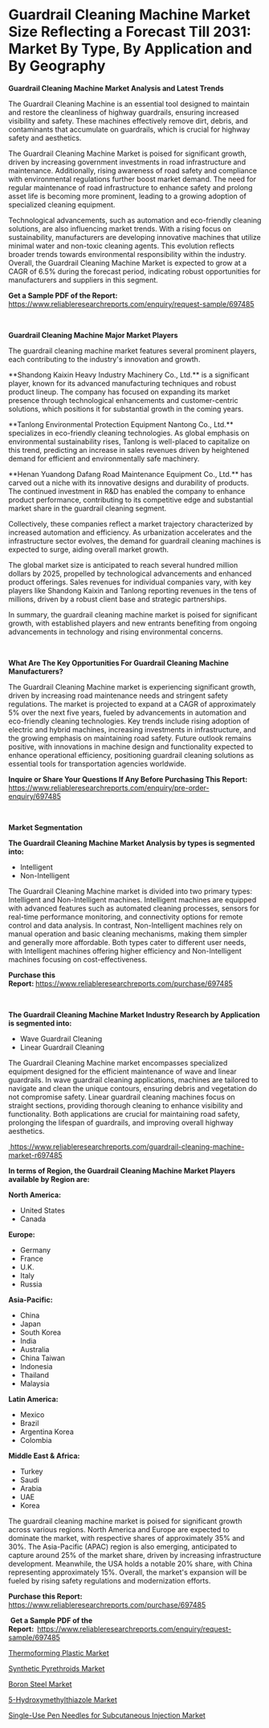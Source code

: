 <p><h1>Guardrail Cleaning Machine Market Size Reflecting a Forecast Till 2031: Market By Type, By Application and By Geography</h1></p><p><strong>Guardrail Cleaning Machine Market Analysis and Latest Trends</strong></p>
<p><p>The Guardrail Cleaning Machine is an essential tool designed to maintain and restore the cleanliness of highway guardrails, ensuring increased visibility and safety. These machines effectively remove dirt, debris, and contaminants that accumulate on guardrails, which is crucial for highway safety and aesthetics. </p><p>The Guardrail Cleaning Machine Market is poised for significant growth, driven by increasing government investments in road infrastructure and maintenance. Additionally, rising awareness of road safety and compliance with environmental regulations further boost market demand. The need for regular maintenance of road infrastructure to enhance safety and prolong asset life is becoming more prominent, leading to a growing adoption of specialized cleaning equipment.</p><p>Technological advancements, such as automation and eco-friendly cleaning solutions, are also influencing market trends. With a rising focus on sustainability, manufacturers are developing innovative machines that utilize minimal water and non-toxic cleaning agents. This evolution reflects broader trends towards environmental responsibility within the industry. Overall, the Guardrail Cleaning Machine Market is expected to grow at a CAGR of 6.5% during the forecast period, indicating robust opportunities for manufacturers and suppliers in this segment.</p></p>
<p><strong>Get a Sample PDF of the Report:&nbsp;</strong> <a href="https://www.reliableresearchreports.com/enquiry/request-sample/697485?utm_campaign=3&utm_medium=2&utm_source=Github&utm_content=ia&utm_term=10122024&utm_id=guardrail-cleaning-machine">https://www.reliableresearchreports.com/enquiry/request-sample/697485</a></p>
<p>&nbsp;</p>
<p><strong>Guardrail Cleaning Machine Major Market Players</strong></p>
<p><p>The guardrail cleaning machine market features several prominent players, each contributing to the industry's innovation and growth.</p><p>**Shandong Kaixin Heavy Industry Machinery Co., Ltd.** is a significant player, known for its advanced manufacturing techniques and robust product lineup. The company has focused on expanding its market presence through technological enhancements and customer-centric solutions, which positions it for substantial growth in the coming years.</p><p>**Tanlong Environmental Protection Equipment Nantong Co., Ltd.** specializes in eco-friendly cleaning technologies. As global emphasis on environmental sustainability rises, Tanlong is well-placed to capitalize on this trend, predicting an increase in sales revenues driven by heightened demand for efficient and environmentally safe machinery.</p><p>**Henan Yuandong Dafang Road Maintenance Equipment Co., Ltd.** has carved out a niche with its innovative designs and durability of products. The continued investment in R&D has enabled the company to enhance product performance, contributing to its competitive edge and substantial market share in the guardrail cleaning segment.</p><p>Collectively, these companies reflect a market trajectory characterized by increased automation and efficiency. As urbanization accelerates and the infrastructure sector evolves, the demand for guardrail cleaning machines is expected to surge, aiding overall market growth. </p><p>The global market size is anticipated to reach several hundred million dollars by 2025, propelled by technological advancements and enhanced product offerings. Sales revenues for individual companies vary, with key players like Shandong Kaixin and Tanlong reporting revenues in the tens of millions, driven by a robust client base and strategic partnerships.</p><p>In summary, the guardrail cleaning machine market is poised for significant growth, with established players and new entrants benefiting from ongoing advancements in technology and rising environmental concerns.</p></p>
<p>&nbsp;</p>
<p><strong>What Are The Key Opportunities For Guardrail Cleaning Machine Manufacturers?</strong></p>
<p><p>The Guardrail Cleaning Machine market is experiencing significant growth, driven by increasing road maintenance needs and stringent safety regulations. The market is projected to expand at a CAGR of approximately 5% over the next five years, fueled by advancements in automation and eco-friendly cleaning technologies. Key trends include rising adoption of electric and hybrid machines, increasing investments in infrastructure, and the growing emphasis on maintaining road safety. Future outlook remains positive, with innovations in machine design and functionality expected to enhance operational efficiency, positioning guardrail cleaning solutions as essential tools for transportation agencies worldwide.</p></p>
<p><strong>Inquire or Share Your Questions If Any Before Purchasing This Report:</strong> <a href="https://www.reliableresearchreports.com/enquiry/pre-order-enquiry/697485?utm_campaign=3&utm_medium=2&utm_source=Github&utm_content=ia&utm_term=10122024&utm_id=guardrail-cleaning-machine">https://www.reliableresearchreports.com/enquiry/pre-order-enquiry/697485</a></p>
<p>&nbsp;</p>
<p><strong>Market Segmentation</strong></p>
<p><strong>The Guardrail Cleaning Machine Market Analysis by types is segmented into:</strong></p>
<p><ul><li>Intelligent</li><li>Non-Intelligent</li></ul></p>
<p><p>The Guardrail Cleaning Machine market is divided into two primary types: Intelligent and Non-Intelligent machines. Intelligent machines are equipped with advanced features such as automated cleaning processes, sensors for real-time performance monitoring, and connectivity options for remote control and data analysis. In contrast, Non-Intelligent machines rely on manual operation and basic cleaning mechanisms, making them simpler and generally more affordable. Both types cater to different user needs, with Intelligent machines offering higher efficiency and Non-Intelligent machines focusing on cost-effectiveness.</p></p>
<p><strong>Purchase this Report:&nbsp;</strong><a href="https://www.reliableresearchreports.com/purchase/697485?utm_campaign=3&utm_medium=2&utm_source=Github&utm_content=ia&utm_term=10122024&utm_id=guardrail-cleaning-machine">https://www.reliableresearchreports.com/purchase/697485</a></p>
<p>&nbsp;</p>
<p><strong>The Guardrail Cleaning Machine Market Industry Research by Application is segmented into:</strong></p>
<p><ul><li>Wave Guardrail Cleaning</li><li>Linear Guardrail Cleaning</li></ul></p>
<p><p>The Guardrail Cleaning Machine market encompasses specialized equipment designed for the efficient maintenance of wave and linear guardrails. In wave guardrail cleaning applications, machines are tailored to navigate and clean the unique contours, ensuring debris and vegetation do not compromise safety. Linear guardrail cleaning machines focus on straight sections, providing thorough cleaning to enhance visibility and functionality. Both applications are crucial for maintaining road safety, prolonging the lifespan of guardrails, and improving overall highway aesthetics.</p></p>
<p><a href="https://www.reliableresearchreports.com/guardrail-cleaning-machine-market-r697485?utm_campaign=3&utm_medium=2&utm_source=Github&utm_content=ia&utm_term=10122024&utm_id=guardrail-cleaning-machine">&nbsp;https://www.reliableresearchreports.com/guardrail-cleaning-machine-market-r697485</a></p>
<p><strong>In terms of Region, the Guardrail Cleaning Machine Market Players available by Region are:</strong></p>
<p>
    <p> <strong> North America: </strong>
        <ul>
            <li>United States</li>
            <li>Canada</li>
        </ul>
        </p> 
    <p> <strong> Europe: </strong>
        <ul>
            <li>Germany</li>
            <li>France</li>
            <li>U.K.</li>
            <li>Italy</li>
            <li>Russia</li>
        </ul>
        </p> 
    <p> <strong> Asia-Pacific: </strong>
        <ul>
            <li>China</li>
            <li>Japan</li>
            <li>South Korea</li>
            <li>India</li>
            <li>Australia</li>
            <li>China Taiwan</li>
            <li>Indonesia</li>
            <li>Thailand</li>
            <li>Malaysia</li>
        </ul>
        </p> 
    <p> <strong> Latin America: </strong>
        <ul>
            <li>Mexico</li>
            <li>Brazil</li>
            <li>Argentina Korea</li>
            <li>Colombia</li>
        </ul>
        </p> 
    <p> <strong> Middle East & Africa: </strong>
        <ul>
            <li>Turkey</li>
            <li>Saudi</li>
            <li>Arabia</li>
            <li>UAE</li>
            <li>Korea</li>
        </ul>
    </p>
    </p>
<p><p>The guardrail cleaning machine market is poised for significant growth across various regions. North America and Europe are expected to dominate the market, with respective shares of approximately 35% and 30%. The Asia-Pacific (APAC) region is also emerging, anticipated to capture around 25% of the market share, driven by increasing infrastructure development. Meanwhile, the USA holds a notable 20% share, with China representing approximately 15%. Overall, the market's expansion will be fueled by rising safety regulations and modernization efforts.</p></p>
<p><strong>Purchase this Report: </strong><a href="https://www.reliableresearchreports.com/purchase/697485?utm_campaign=3&utm_medium=2&utm_source=Github&utm_content=ia&utm_term=10122024&utm_id=guardrail-cleaning-machine">https://www.reliableresearchreports.com/purchase/697485</a></p>
<p>&nbsp;<strong>Get a Sample PDF of the Report:&nbsp;&nbsp;</strong><a href="https://www.reliableresearchreports.com/enquiry/request-sample/697485?utm_campaign=3&utm_medium=2&utm_source=Github&utm_content=ia&utm_term=10122024&utm_id=guardrail-cleaning-machine">https://www.reliableresearchreports.com/enquiry/request-sample/697485</a></p>
<p><strong></strong></p>
<p><p><a href="https://www.linkedin.com/pulse/th-score-market-0ptye?utm_campaign=3&utm_medium=2&utm_source=Github&utm_content=ia&utm_term=10122024&utm_id=guardrail-cleaning-machine">Thermoforming Plastic Market</a></p><p><a href="https://www.linkedin.com/pulse/synthetic-pyrethroids-market-trends-prediction-ofthe-cagr98from-mknhf?utm_campaign=3&utm_medium=2&utm_source=Github&utm_content=ia&utm_term=10122024&utm_id=guardrail-cleaning-machine">Synthetic Pyrethroids Market</a></p><p><a href="https://www.linkedin.com/pulse/th-score-market-0ptye?utm_campaign=3&utm_medium=2&utm_source=Github&utm_content=ia&utm_term=10122024&utm_id=guardrail-cleaning-machine">Boron Steel Market</a></p><p><a href="https://github.com/deonnamcelhi0/Market-Research-Report-List-1/blob/main/5-hydroxymethylthiazole-market.md?utm_campaign=3&utm_medium=2&utm_source=Github&utm_content=ia&utm_term=10122024&utm_id=guardrail-cleaning-machine">5-Hydroxymethylthiazole Market</a></p><p><a href="https://github.com/sca704osol/Market-Research-Report-List-1/blob/main/single-use-pen-needles-for-subcutaneous-injection-market.md?utm_campaign=3&utm_medium=2&utm_source=Github&utm_content=ia&utm_term=10122024&utm_id=guardrail-cleaning-machine">Single-Use Pen Needles for Subcutaneous Injection Market</a></p></p>